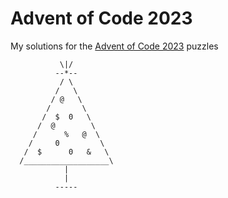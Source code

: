 # Advent of Code 2023

My solutions for the [Advent of Code 2023](https://adventofcode.com/2023) puzzles

```
           \|/
          --*-- 
           / \
          /   \
         / @   \
        /       \
       /  $  0   \
      /  @        \
     /      %   @  \
    /     0         \
   /  $      0   &   \
  /___________________\
            |
            |
          -----  
```
